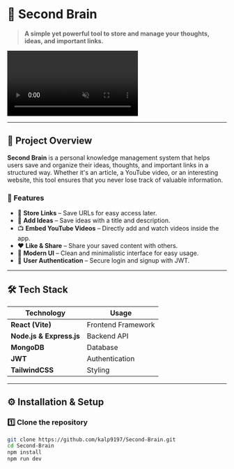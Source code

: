 # 🧠 Second Brain

> **A simple yet powerful tool to store and manage your thoughts, ideas, and important links.**  

<video src="https://github.com/user-attachments/assets/8813393e-be1d-42bc-9b63-16e962aa8e92" autoplay loop muted playsinline></video>

---

## 📌 Project Overview
**Second Brain** is a personal knowledge management system that helps users save and organize their ideas, thoughts, and important links in a structured way. Whether it's an article, a YouTube video, or an interesting website, this tool ensures that you never lose track of valuable information.

### 🚀 Features
- 🔗 **Store Links** – Save URLs for easy access later.
- 📝 **Add Ideas** – Save ideas with a title and description.
- 📺 **Embed YouTube Videos** – Directly add and watch videos inside the app.
- ❤️ **Like & Share** – Share your saved content with others.
- 🎨 **Modern UI** – Clean and minimalistic interface for easy usage.
- 🔐 **User Authentication** – Secure login and signup with JWT.

---

## 🛠 Tech Stack
| Technology       | Usage            |
|-----------------|----------------|
| **React (Vite)** | Frontend Framework |
| **Node.js & Express.js** | Backend API |
| **MongoDB**      | Database       |
| **JWT**         | Authentication  |
| **TailwindCSS** | Styling         |

---

## ⚙️ Installation & Setup

### 1️⃣ Clone the repository
```sh
git clone https://github.com/kalp9197/Second-Brain.git
cd Second-Brain
npm install
npm run dev
